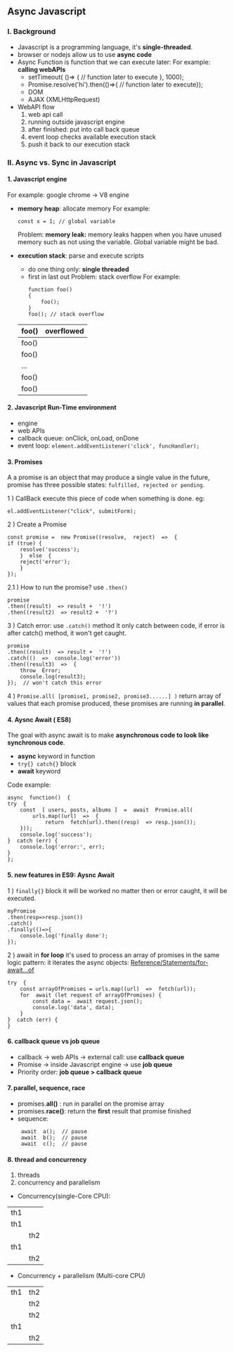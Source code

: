## Async Javascript

### I. Background
* Javascript is a programming language, it's **single-threaded**.
* browser or nodejs allow us to use **async code**
* Async Function is function that we can execute later:
	For example: **calling webAPIs**
	- setTimeout( ()=> { // function later to execute }, 1000);
	- Promise.resolve('hi').then(()=>{ // function later to execute});
	- DOM
	- AJAX (XMLHttpRequest)
* WebAPI flow
	1) web api call
	2) running outside javascript engine
	3)  after finished: put into call back queue
	4) event loop checks available execution stack
	5)  push it back to our execution stack

### II. Async vs. Sync in Javascript
#### 1. Javascript engine
For example: google chrome -> V8 engine
 * **memory heap**: allocate memory
	For example: 
	```
	const x = 1; // global variable
	```
	Problem: **memory leak:** 
	 memory leaks happen when you have unused memory such as not using the variable. Global variable might be bad.
* **execution stack**: parse and execute scripts  
    - do one thing only: **single threaded**
    - first in last out
 Problem: stack overflow
      For example:
      ```
      function foo()
      {
	      foo();
      }
      foo(); // stack overflow
      ```
      
	| foo() | overflowed |
	|--|--|
	| foo()| 
	| foo()| 
	| ... | 
	| foo()| 
	| foo()| 
#### 2. Javascript Run-Time environment
* engine
* web APIs
* callback queue: onClick, onLoad, onDone
* event loop: `element.addEventListener('click', funcHandler);`

#### 3. Promises
A a promise is an object that may produce a single value in the future, promise has three possible states: `fulfilled, rejected or pending`.

1 ) CallBack
execute this piece of code when something is done.
eg: 
```
el.addEventListener("click", submitForm);
```

2 ) Create a Promise
```
const promise =  new Promise((resolve,  reject)  =>  {
if (true) {
	resolve('success');
	}  else  {
	reject('error');
	}
});
```
2.1 ) How to run the promise?
use `.then()`
```
promise
.then((result)  => result +  '!')
.then((result2)  => result2 +  '?')
```

3 ) Catch error: use `.catch()` method
It only catch between code, if error is after catch() method, it won't get caught.
```
promise
.then((result)  => result +  '!')
.catch(()  =>  console.log('error'))
.then((result3)  =>  {
	throw  Error;
	console.log(result3);
});  // won't catch this error
```
 
4 ) `Promise.all( [promise1, promise2, promise3......] )`
return array of values that each promise produced, these promises are running **in parallel**. 

#### 4. Aysnc Await ( ES8)
The goal with async await is to make **asynchronous code to look  like synchronous code**.
* **async** keyword in function
* `try{} catch{}` block
* **await** keyword

Code example:
```
async  function()  {
try  {
	const  [ users, posts, albums ]  =  await  Promise.all(
		urls.map((url)  =>  {
			return  fetch(url).then((resp)  => resp.json());
	}));
	console.log('success');
}  catch (err) {
	console.log('error:', err);
}
};
```
#### 5.  new features in ES9: Aysnc Await 
1 ) `finally{}` block
it will be worked no matter then or error caught, it will be executed.
```
myPromise
.then(resp=>resp.json())
.catch()
.finally(()=>{
	console.log('finally done');
});
```
 2 ) await in **for loop**
it's used to process an array of promises in the same logic pattern:
it iterates the async objects: [Reference/Statements/for-await...of](https://developer.mozilla.org/en-US/docs/Web/JavaScript/Reference/Statements/for-await...of)
```
try  {
	const arrayOfPromises = urls.map((url)  =>  fetch(url));
	for  await (let request of arrayOfPromises) {	
		const data =  await request.json();
		console.log('data', data);
	}
}  catch (err) {
} 
```
#### 6. callback queue vs job queue
* callback -> web APIs -> external call: use **callback queue**
* Promise -> inside Javascript engine -> use **job queue**
* Priority order:  **job queue > callback queue**

#### 7. parallel, sequence, race
* promises.**all()** : run in parallel on the promise array
* promises.**race()**: return the **first** result that promise finished
* sequence:
	 ```
	  await  a();  // pause
	  await  b();  // pause
	  await  c();  // pause
	 ```


#### 8. thread and concurrency
1. threads
2. concurrency and parallelism

* Concurrency(single-Core CPU):

|  |  |
|--|--|
|  th1 |  |
| th1  |   |
|   | th2  |
|  th1 |  |
|   | th2  |

* Concurrency + parallelism (Multi-core CPU)

|  |  |
|--|--|
|  th1 | th2 |
|   | th2   |
|   | th2  |
|  th1 |  |
|   | th2  |





